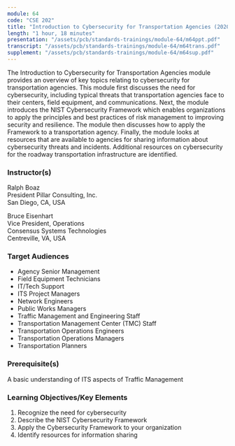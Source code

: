 ```yaml
---
module: 64
code: "CSE 202"
title: "Introduction to Cybersecurity for Transportation Agencies (2020)"
length: "1 hour, 18 minutes"
presentation: "/assets/pcb/standards-trainings/module-64/m64ppt.pdf"
transcript: "/assets/pcb/standards-trainings/module-64/m64trans.pdf"
supplement: "/assets/pcb/standards-trainings/module-64/m64sup.pdf"
---
```

The Introduction to Cybersecurity for Transportation Agencies module provides an overview of key topics relating to cybersecurity for transportation agencies. This module first discusses the need for cybersecurity, including typical threats that transportation agencies face to their centers, field equipment, and communications. Next, the module introduces the NIST Cybersecurity Framework which enables organizations to apply the principles and best practices of risk management to improving security and resilience. The module then discusses how to apply the Framework to a transportation agency. Finally, the module looks at resources that are available to agencies for sharing information about cybersecurity threats and incidents. Additional resources on cybersecurity for the roadway transportation infrastructure are identified.

### Instructor(s)
Ralph Boaz  
President Pillar Consulting, Inc.  
San Diego, CA, USA  
  
Bruce Eisenhart  
Vice President, Operations  
Consensus Systems Technologies  
Centreville, VA, USA

### Target Audiences
*   Agency Senior Management
*   Field Equipment Technicians
*   IT/Tech Support
*   ITS Project Managers
*   Network Engineers
*   Public Works Managers
*   Traffic Management and Engineering Staff
*   Transportation Management Center (TMC) Staff
*   Transportation Operations Engineers
*   Transportation Operations Managers
*   Transportation Planners

### Prerequisite(s)
A basic understanding of ITS aspects of Traffic Management

### Learning Objectives/Key Elements
1.  Recognize the need for cybersecurity
2.  Describe the NIST Cybersecurity Framework
3.  Apply the Cybersecurity Framework to your organization
4.  Identify resources for information sharing